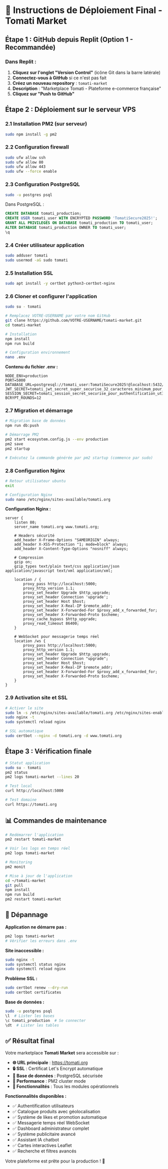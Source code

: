 # 🚀 Instructions de Déploiement Final - Tomati Market

## Étape 1 : GitHub depuis Replit (Option 1 - Recommandée)

### Dans Replit :
1. **Cliquez sur l'onglet "Version Control"** (icône Git dans la barre latérale)
2. **Connectez-vous à GitHub** si ce n'est pas fait
3. **Créez un nouveau repository** : `tomati-market`
4. **Description** : "Marketplace Tomati - Plateforme e-commerce française"
5. **Cliquez sur "Push to GitHub"**

## Étape 2 : Déploiement sur le serveur VPS

### 2.1 Installation PM2 (sur serveur)
```bash
sudo npm install -g pm2
```

### 2.2 Configuration firewall
```bash
sudo ufw allow ssh
sudo ufw allow 80
sudo ufw allow 443  
sudo ufw --force enable
```

### 2.3 Configuration PostgreSQL
```bash
sudo -u postgres psql
```

Dans PostgreSQL :
```sql
CREATE DATABASE tomati_production;
CREATE USER tomati_user WITH ENCRYPTED PASSWORD 'TomatiSecure2025!';
GRANT ALL PRIVILEGES ON DATABASE tomati_production TO tomati_user;
ALTER DATABASE tomati_production OWNER TO tomati_user;
\q
```

### 2.4 Créer utilisateur application
```bash
sudo adduser tomati
sudo usermod -aG sudo tomati
```

### 2.5 Installation SSL
```bash
sudo apt install -y certbot python3-certbot-nginx
```

### 2.6 Cloner et configurer l'application
```bash
sudo su - tomati

# Remplacez VOTRE-USERNAME par votre nom GitHub
git clone https://github.com/VOTRE-USERNAME/tomati-market.git
cd tomati-market

# Installation
npm install
npm run build

# Configuration environnement
nano .env
```

**Contenu du fichier .env :**
```env
NODE_ENV=production
PORT=5000
DATABASE_URL=postgresql://tomati_user:TomatiSecure2025!@localhost:5432/tomati_production
JWT_SECRET=tomati_jwt_secret_super_securise_32_caracteres_minimum_pour_production_2025_france
SESSION_SECRET=tomati_session_secret_securise_pour_authentification_utilisateurs_marketplace_2025
BCRYPT_ROUNDS=12
```

### 2.7 Migration et démarrage
```bash
# Migration base de données
npm run db:push

# Démarrage PM2
pm2 start ecosystem.config.js --env production
pm2 save
pm2 startup

# Exécutez la commande générée par pm2 startup (commence par sudo)
```

### 2.8 Configuration Nginx
```bash
# Retour utilisateur ubuntu
exit

# Configuration Nginx
sudo nano /etc/nginx/sites-available/tomati.org
```

**Configuration Nginx :**
```nginx
server {
    listen 80;
    server_name tomati.org www.tomati.org;

    # Headers sécurité
    add_header X-Frame-Options "SAMEORIGIN" always;
    add_header X-XSS-Protection "1; mode=block" always;
    add_header X-Content-Type-Options "nosniff" always;

    # Compression
    gzip on;
    gzip_types text/plain text/css application/json application/javascript text/xml application/xml;

    location / {
        proxy_pass http://localhost:5000;
        proxy_http_version 1.1;
        proxy_set_header Upgrade $http_upgrade;
        proxy_set_header Connection 'upgrade';
        proxy_set_header Host $host;
        proxy_set_header X-Real-IP $remote_addr;
        proxy_set_header X-Forwarded-For $proxy_add_x_forwarded_for;
        proxy_set_header X-Forwarded-Proto $scheme;
        proxy_cache_bypass $http_upgrade;
        proxy_read_timeout 86400;
    }

    # WebSocket pour messagerie temps réel
    location /ws {
        proxy_pass http://localhost:5000;
        proxy_http_version 1.1;
        proxy_set_header Upgrade $http_upgrade;
        proxy_set_header Connection "upgrade";
        proxy_set_header Host $host;
        proxy_set_header X-Real-IP $remote_addr;
        proxy_set_header X-Forwarded-For $proxy_add_x_forwarded_for;
        proxy_set_header X-Forwarded-Proto $scheme;
    }
}
```

### 2.9 Activation site et SSL
```bash
# Activer le site
sudo ln -s /etc/nginx/sites-available/tomati.org /etc/nginx/sites-enabled/
sudo nginx -t
sudo systemctl reload nginx

# SSL automatique
sudo certbot --nginx -d tomati.org -d www.tomati.org
```

## Étape 3 : Vérification finale

```bash
# Statut application  
sudo su - tomati
pm2 status
pm2 logs tomati-market --lines 20

# Test local
curl http://localhost:5000

# Test domaine
curl https://tomati.org
```

## 📊 Commandes de maintenance

```bash
# Redémarrer l'application
pm2 restart tomati-market

# Voir les logs en temps réel
pm2 logs tomati-market

# Monitoring
pm2 monit

# Mise à jour de l'application
cd ~/tomati-market
git pull
npm install  
npm run build
pm2 restart tomati-market
```

## 🔧 Dépannage

**Application ne démarre pas :**
```bash
pm2 logs tomati-market
# Vérifier les erreurs dans .env
```

**Site inaccessible :**
```bash
sudo nginx -t
sudo systemctl status nginx
sudo systemctl reload nginx
```

**Problème SSL :**
```bash
sudo certbot renew --dry-run
sudo certbot certificates
```

**Base de données :**
```bash
sudo -u postgres psql
\l  # Lister les bases
\c tomati_production  # Se connecter
\dt  # Lister les tables
```

## ✅ Résultat final

Votre marketplace **Tomati Market** sera accessible sur :
- **🌐 URL principale** : https://tomati.org
- **🔒 SSL** : Certificat Let's Encrypt automatique
- **💾 Base de données** : PostgreSQL sécurisée
- **🚀 Performance** : PM2 cluster mode
- **📱 Fonctionnalités** : Tous les modules opérationnels

**Fonctionnalités disponibles :**
- ✅ Authentification utilisateurs
- ✅ Catalogue produits avec géolocalisation
- ✅ Système de likes et promotion automatique
- ✅ Messagerie temps réel WebSocket
- ✅ Dashboard administrateur complet
- ✅ Système publicitaire avancé
- ✅ Assistant IA chatbot
- ✅ Cartes interactives Leaflet
- ✅ Recherche et filtres avancés

Votre plateforme est prête pour la production ! 🎉